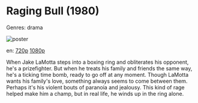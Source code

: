 # Raging Bull (1980)

Genres: drama

![poster](http://image.tmdb.org/t/p/w500/cbTfaMrWpZWwF3mY40v1SKaAVCx.jpg)

en:
  [720p](magnet:?xt=urn:btih:00094B8214D3EFB1E6EF32D6C5B56067E2B718DA&tr=udp://glotorrents.pw:6969/announce&tr=udp://tracker.opentrackr.org:1337/announce&tr=udp://torrent.gresille.org:80/announce&tr=udp://tracker.openbittorrent.com:80&tr=udp://tracker.coppersurfer.tk:6969&tr=udp://tracker.leechers-paradise.org:6969&tr=udp://p4p.arenabg.ch:1337&tr=udp://tracker.internetwarriors.net:1337)
  [1080p](magnet:?xt=urn:btih:511185D1D57D7A3EEF6FF6AD3DF364D341232750&tr=udp://glotorrents.pw:6969/announce&tr=udp://tracker.opentrackr.org:1337/announce&tr=udp://torrent.gresille.org:80/announce&tr=udp://tracker.openbittorrent.com:80&tr=udp://tracker.coppersurfer.tk:6969&tr=udp://tracker.leechers-paradise.org:6969&tr=udp://p4p.arenabg.ch:1337&tr=udp://tracker.internetwarriors.net:1337)
  


When Jake LaMotta steps into a boxing ring and obliterates his opponent, he's a prizefighter. But when he treats his family and friends the same way, he's a ticking time bomb, ready to go off at any moment. Though LaMotta wants his family's love, something always seems to come between them. Perhaps it's his violent bouts of paranoia and jealousy. This kind of rage helped make him a champ, but in real life, he winds up in the ring alone.